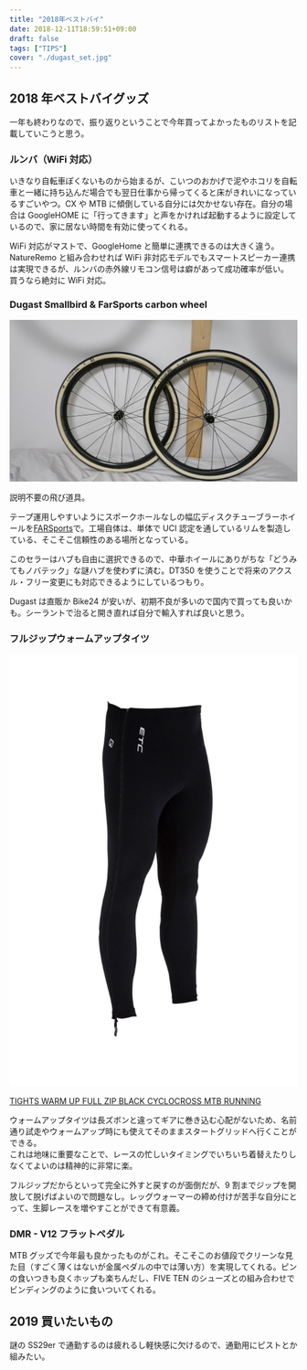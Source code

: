 ```yaml
---
title: "2018年ベストバイ"
date: 2018-12-11T18:59:51+09:00
draft: false
tags: ["TIPS"]
cover: "./dugast_set.jpg"
---
```


## 2018 年ベストバイグッズ

一年も終わりなので、振り返りということで今年買ってよかったものリストを記載していこうと思う。

### ルンバ（WiFi 対応）

<LinkBox isAmazonLink url="https://www.amazon.co.jp/dp/B088HL6J9P/" />

いきなり自転車ぽくないものから始まるが、こいつのおかげで泥やホコリを自転車と一緒に持ち込んだ場合でも翌日仕事から帰ってくると床がきれいになっているすごいやつ。CX や MTB に傾倒している自分には欠かせない存在。自分の場合は GoogleHOME に「行ってきます」と声をかければ起動するように設定しているので、家に居ない時間を有効に使ってくれる。

WiFi 対応がマストで、GoogleHome と簡単に連携できるのは大きく違う。NatureRemo と組み合わせれば WiFi 非対応モデルでもスマートスピーカー連携は実現できるが、ルンバの赤外線リモコン信号は癖があって成功確率が低い。  
買うなら絶対に WiFi 対応。

### Dugast Smallbird & FarSports carbon wheel

![image](./dugast_set.jpg)

説明不要の飛び道具。

テープ運用しやすいようにスポークホールなしの幅広ディスクチューブラーホイールを[FARSports](https://www.aliexpress.com/store/all-wholesale-products/103713.html)で。工場自体は、単体で UCI 認定を通しているリムを製造している、そこそこ信頼性のある場所となっている。

このセラーはハブも自由に選択できるので、中華ホイールにありがちな「どうみてもノバテック」な謎ハブを使わずに済む。DT350 を使うことで将来のアクスル・フリー変更にも対応できるようにしているつもり。

Dugast は直販か Bike24 が安いが、初期不良が多いので国内で買っても良いかも。シーラントで治ると開き直れば自分で輸入すれば良いと思う。

### フルジップウォームアップタイツ

![image](./s-l1600.jpg)

[TIGHTS WARM UP FULL ZIP BLACK CYCLOCROSS MTB RUNNING](https://rover.ebay.com/rover/1/711-53200-19255-0/1?ff3=4&toolid=11800&pub=5575336615&campid=5338191852&mpre=https%3A%2F%2Fwww.ebay.com%2Fitm%2F162244070914%3F_sp%3Dp2488211.m41214.l9765%26_trkparms%3Ditemid%253A162244070914)

ウォームアップタイツは長ズボンと違ってギアに巻き込む心配がないため、名前通り試走やウォームアップ時にも使えてそのままスタートグリッドへ行くことができる。  
これは地味に重要なことで、レースの忙しいタイミングでいちいち着替えたりしなくてよいのは精神的に非常に楽。

フルジップだからといって完全に外すと戻すのが面倒だが、9 割までジップを開放して脱げばよいので問題なし。レッグウォーマーの締め付けが苦手な自分にとって、生脚レースを増やすことができて有意義。

### DMR - V12 フラットペダル

<LinkBox url="https://www.wiggle.jp/dmr-v12-%E3%83%95%E3%83%A9%E3%83%83%E3%83%88%E3%83%9A%E3%83%80%E3%83%AB-1/" />

MTB グッズで今年最も良かったものがこれ。そこそこのお値段でクリーンな見た目（すごく薄くはないが金属ペダルの中では薄い方）を実現してくれる。ピンの食いつきも良くホップも楽ちんだし、FIVE TEN のシューズとの組み合わせでビンディングのように食いついてくれる。

## 2019 買いたいもの

謎の SS29er で通勤するのは疲れるし軽快感に欠けるので、通勤用にピストとか組みたい。
